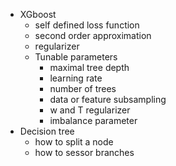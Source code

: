 * XGboost 
  * self defined loss function  
  * second order approximation
  * regularizer 
  * Tunable parameters 
    * maximal tree depth 
    * learning rate  
    * number of trees
    * data or feature subsampling
    * w and T regularizer 
    * imbalance parameter 
* Decision tree
  * how to split a node
  * how to sessor branches 
 
 

